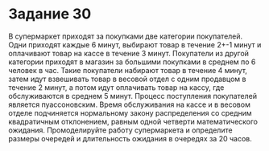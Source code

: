 # Задание 30
В супермаркет приходят за покупками две категории покупателей. Одни приходят каждые 6 минут, выбирают товар в течение 2+-1 минут и оплачивают товар на кассе в течение 3 минут. Покупатели из другой категории приходят в магазин за большими покупками в среднем по 6 человек в час. Такие покупатели набирают товар в течение 4 минут, затем идут взвешивать товар в весовой отдел с одним продавцом в течение 2 минут, а потом идут оплачивать товар на кассу, где обслуживаются в среднем 5 минут. Процесс поступления покупателей является пуассоновским. Время обслуживания на кассе и в весовом отделе подчиняется нормальному закону распределения со средним квадратичным отклонением, равным одной четверти математического ожидания. Промоделируйте работу супермаркета и определите размеры очередей и длительность ожидания в очередях за 20 часов.